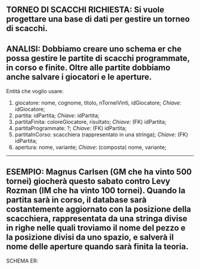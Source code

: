 **TORNEO DI SCACCHI**
RICHIESTA:
Si vuole progettare una base di dati per gestire un torneo di scacchi.
--------------------------------------
ANALISI:
Dobbiamo creare uno schema er che possa gestire le partite di scacchi programmate, in corso e finite. Oltre alle partite dobbiamo anche salvare i giocatori e le aperture.
---------------------------------------
Entità che voglio usare:
1. giocatore: nome, cognome, titolo, nTorneiVinti, idGiocatore; 
*Chiave*: idGiocatore;
2. partita: idPartita;
*Chiave*: idPartita;
3. partitaFinita: coloreGiocatore, risultato;
*Chiave*: (FK) idPartita;
4. partitaProgrammate: ?;
*Chiave*: (FK) idPartita;
5. partitaInCorso: scacchiera (rappresentato in una stringa);
*Chiave*: (FK) idPartita;
6. apertura: nome, variante;
*Chiave*: (composta) nome, variante;
-------------------------------------
ESEMPIO:
Magnus Carlsen (GM che ha vinto 500 tornei) giocherà questo sabato contro Levy Rozman (IM che ha vinto 100 tornei).
Quando la partita sarà in corso, il database sarà costantemente aggiornato con la posizione della scacchiera, rappresentata da una stringa divise in righe nelle quali troviamo il nome del pezzo e la posizione divisi da uno spazio, e salverà il nome delle aperture quando sarà finita la teoria.
-------------------------------------
SCHEMA ER:

